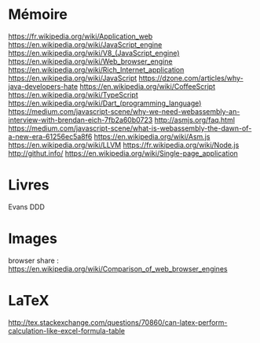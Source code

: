 # Mémoire

https://fr.wikipedia.org/wiki/Application_web
https://en.wikipedia.org/wiki/JavaScript_engine
https://en.wikipedia.org/wiki/V8_(JavaScript_engine)
https://en.wikipedia.org/wiki/Web_browser_engine
https://en.wikipedia.org/wiki/Rich_Internet_application<F37>
https://en.wikipedia.org/wiki/JavaScript
https://dzone.com/articles/why-java-developers-hate
https://en.wikipedia.org/wiki/CoffeeScript
https://en.wikipedia.org/wiki/TypeScript
https://en.wikipedia.org/wiki/Dart_(programming_language)
https://medium.com/javascript-scene/why-we-need-webassembly-an-interview-with-brendan-eich-7fb2a60b0723
http://asmjs.org/faq.html
https://medium.com/javascript-scene/what-is-webassembly-the-dawn-of-a-new-era-61256ec5a8f6
https://en.wikipedia.org/wiki/Asm.js
https://en.wikipedia.org/wiki/LLVM
https://fr.wikipedia.org/wiki/Node.js
http://githut.info/
https://en.wikipedia.org/wiki/Single-page_application

# Livres

Evans DDD

# Images

browser share : https://en.wikipedia.org/wiki/Comparison_of_web_browser_engines

# LaTeX

<http://tex.stackexchange.com/questions/70860/can-latex-perform-calculation-like-excel-formula-table>
